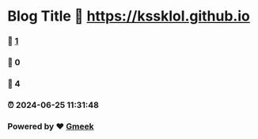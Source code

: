 # Blog Title :link: https://kssklol.github.io 
### :page_facing_up: [1](https://kssklol.github.io/tag.html) 
### :speech_balloon: 0 
### :hibiscus: 4 
### :alarm_clock: 2024-06-25 11:31:48 
### Powered by :heart: [Gmeek](https://github.com/Meekdai/Gmeek)
